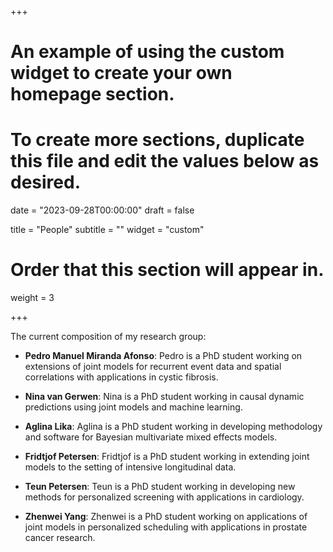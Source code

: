 +++
# An example of using the custom widget to create your own homepage section.
# To create more sections, duplicate this file and edit the values below as desired.

date = "2023-09-28T00:00:00"
draft = false

title = "People"
subtitle = ""
widget = "custom"

# Order that this section will appear in.
weight = 3

+++

The current composition of my research group:

- **Pedro Manuel Miranda Afonso**: Pedro is a PhD student working on extensions of joint models for recurrent event data and spatial correlations with applications in cystic fibrosis.

- **Nina van Gerwen**: Nina is a PhD student working in causal dynamic predictions using joint models and machine learning.

- **Aglina Lika**: Aglina is a PhD student working in developing methodology and software for Bayesian multivariate mixed effects models.

- **Fridtjof Petersen**: Fridtjof is a PhD student working in extending joint models to the setting of intensive longitudinal data.

- **Teun Petersen**: Teun is a PhD student working in developing new methods for personalized screening with applications in cardiology.

- **Zhenwei Yang**: Zhenwei is a PhD student working on applications of joint models in personalized scheduling with applications in prostate cancer research.


